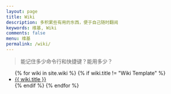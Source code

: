 ```yaml
---
layout: page
title: Wiki
description: 多积累些有用的东西，便于自己随时翻阅
keywords: 维基, Wiki
comments: false
menu: 维基
permalink: /wiki/
---
```


> 能记住多少命令行和快捷键？能用多少？

<ul class="listing">
{% for wiki in site.wiki %}
{% if wiki.title != "Wiki Template" %}
<li class="listing-item"><a href="{{ site.url }}{{ wiki.url }}">{{ wiki.title }}</a></li>
{% endif %}
{% endfor %}
</ul>
